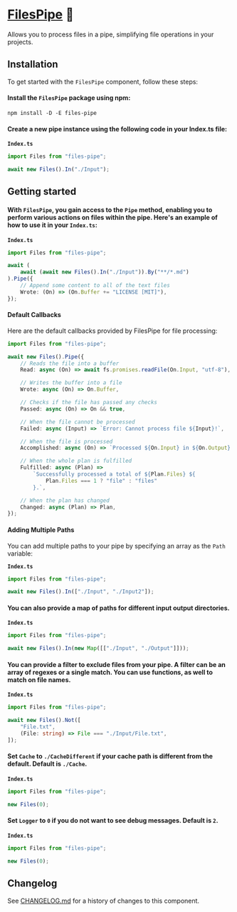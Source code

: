 # [FilesPipe] 🧪

Allows you to process files in a pipe, simplifying file operations in your
projects.

## Installation

To get started with the `FilesPipe` component, follow these steps:

#### Install the `FilesPipe` package using npm:

```
npm install -D -E files-pipe
```

#### Create a new pipe instance using the following code in your Index.ts file:

**`Index.ts`**

```ts
import Files from "files-pipe";

await new Files().In("./Input");
```

## Getting started

#### With `FilesPipe`, you gain access to the `Pipe` method, enabling you to perform various actions on files within the pipe. Here's an example of how to use it in your `Index.ts`:

**`Index.ts`**

```ts
import Files from "files-pipe";

await (
	await (await new Files().In("./Input")).By("**/*.md")
).Pipe({
	// Append some content to all of the text files
	Wrote: (On) => (On.Buffer += "LICENSE [MIT]"),
});
```

#### Default Callbacks

Here are the default callbacks provided by FilesPipe for file processing:

```ts
import Files from "files-pipe";

await new Files().Pipe({
	// Reads the file into a buffer
	Read: async (On) => await fs.promises.readFile(On.Input, "utf-8"),

	// Writes the buffer into a file
	Wrote: async (On) => On.Buffer,

	// Checks if the file has passed any checks
	Passed: async (On) => On && true,

	// When the file cannot be processed
	Failed: async (Input) => `Error: Cannot process file ${Input}!`,

	// When the file is processed
	Accomplished: async (On) => `Processed ${On.Input} in ${On.Output}.`,

	// When the whole plan is fulfilled
	Fulfilled: async (Plan) =>
		`Successfully processed a total of ${Plan.Files} ${
			Plan.Files === 1 ? "file" : "files"
		}.`,

	// When the plan has changed
	Changed: async (Plan) => Plan,
});
```

#### Adding Multiple Paths

You can add multiple paths to your pipe by specifying an array as the `Path`
variable:

**`Index.ts`**

```ts
import Files from "files-pipe";

await new Files().In(["./Input", "./Input2"]);
```

#### You can also provide a map of paths for different input output directories.

**`Index.ts`**

```ts
import Files from "files-pipe";

await new Files().In(new Map([["./Input", "./Output"]]));
```

#### You can provide a filter to exclude files from your pipe. A filter can be an array of regexes or a single match. You can use functions, as well to match on file names.

**`Index.ts`**

```ts
import Files from "files-pipe";

await new Files().Not([
	"File.txt",
	(File: string) => File === "./Input/File.txt",
]);
```

#### Set `Cache` to `./CacheDifferent` if your cache path is different from the default. Default is `./Cache`.

**`Index.ts`**

```ts
import Files from "files-pipe";

new Files(0);
```

#### Set `Logger` to `0` if you do not want to see debug messages. Default is `2`.

**`Index.ts`**

```ts
import Files from "files-pipe";

new Files(0);
```

[FilesPipe]: https://npmjs.org/files-pipe

## Changelog

See [CHANGELOG.md](CHANGELOG.md) for a history of changes to this component.
